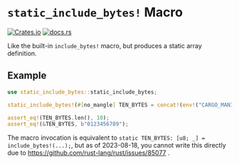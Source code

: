 # `static_include_bytes!` Macro

[![Crates.io](https://img.shields.io/crates/v/static-include-bytes)](https://crates.io/crates/static-include-bytes)
[![docs.rs](https://img.shields.io/docsrs/static-include-bytes)](https://docs.rs/static-include-bytes)

Like the built-in `include_bytes!` macro, but produces a static array definition.

## Example

```rust
use static_include_bytes::static_include_bytes;

static_include_bytes!(#[no_mangle] TEN_BYTES = concat!(env!("CARGO_MANIFEST_DIR"), "/ten_bytes.bin"));

assert_eq!(TEN_BYTES.len(), 10);
assert_eq!(&TEN_BYTES, b"0123456789");
```

The macro invocation is equivalent to `static TEN_BYTES: [u8; _] = include_bytes!(...);`, but as of 2023-08-18, you cannot write this directly due to <https://github.com/rust-lang/rust/issues/85077> .